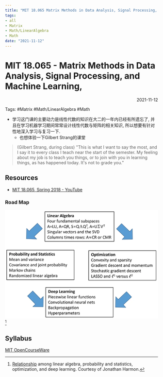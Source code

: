 ```yaml
---
title: "MIT 18.065 Matrix Methods in Data Analysis, Signal Processing, and Machine Learning,"
tags:
- all
- Matrix
- Math/LinearAlgebra
- Math
date: "2021-11-12"
---
```

# MIT 18.065 - Matrix Methods in Data Analysis, Signal Processing, and Machine Learning,

<div align="right"> 2021-11-12</div>

Tags: #Matrix #Math/LinearAlgebra #Math 

- 学习这门课的主要动力是线性代数的知识在大二的一年内已经有所遗忘了, 并且在学习机器学习期间常常设计线性代数与矩阵的相关知识, 所以想要有针对性地深入学习与复习一下.
	- 也想体验一下Gilbert Strang的课堂
 
 > (Gilbert Strang, during class)
 > "This is what I want to say the most, and I say it to every class I teach near the start of the semester. My feeling about my job is to teach you things, or to join with you in learning things, as has happened today. It's not to grade you."

## Resources
- [MIT 18.065, Spring 2018 - YouTube](https://www.youtube.com/playlist?list=PLUl4u3cNGP63oMNUHXqIUcrkS2PivhN3k)

### Road Map
![](notes/2021/2021.11/assets/img_2022-10-15-3.png)[^1]


## Syllabus
[MIT OpenCourseWare](https://ocw.mit.edu/courses/mathematics/18-065-matrix-methods-in-data-analysis-signal-processing-and-machine-learning-spring-2018/readings/)


[^1]:[Relationship](https://ocw.mit.edu/courses/mathematics/18-065-matrix-methods-in-data-analysis-signal-processing-and-machine-learning-spring-2018/18-065s18_big2.jpg) among linear algebra, probability and statistics, optimization, and deep learning. Courtesy of Jonathan Harmon. 